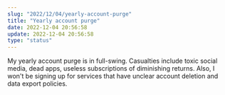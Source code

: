 ```yaml
---
slug: "2022/12/04/yearly-account-purge"
title: "Yearly account purge"
date: 2022-12-04 20:56:58
update: 2022-12-04 20:56:58
type: "status"
---
```


My yearly account purge is in full-swing. Casualties include toxic social media, dead apps, useless subscriptions of diminishing returns. Also, I won't be signing up for services that have unclear account deletion and data export policies.
